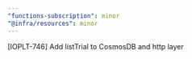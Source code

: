 ```yaml
---
"functions-subscription": minor
"@infra/resources": minor
---
```


[IOPLT-746] Add listTrial to CosmosDB and http layer
